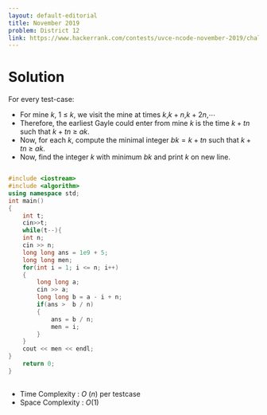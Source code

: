 ```yaml
---
layout: default-editorial
title: November 2019
problem: District 12
link: https://www.hackerrank.com/contests/uvce-ncode-november-2019/challenges/district-12
---
```

# Solution

For every test-case:

  * For mine $k$, $1$ $\le$ $k$, we visit the mine at times $k$,$k+n$,$k+2n$,⋯ 
  * Therefore, the earliest Gayle could enter from mine $k$ is the time $k+tn$ such that $k+tn$ $\ge$ $ak$.
  * Now, for each $k$, compute the minimal integer $bk=k+tn$ such that $k+tn$ $\ge$ $ak$.
  * Now, find the integer $k$ with minimum $bk$ and print $k$ on new line.

~~~cpp

#include <iostream>
#include <algorithm>
using namespace std;
int main()
{
    int t;
    cin>>t;
    while(t--){
    int n;
    cin >> n;
    long long ans = 1e9 + 5;
    long long men;
    for(int i = 1; i <= n; i++)
    {
        long long a;
        cin >> a;
        long long b = a - i + n;
        if(ans >  b / n)
        {
            ans = b / n;
            men = i;
        }
    }
    cout << men << endl;
}
    return 0;
}
 	    

~~~
* Time Complexity : $O$ $(n)$ per testcase
* Space Complexity : $O(1)$
